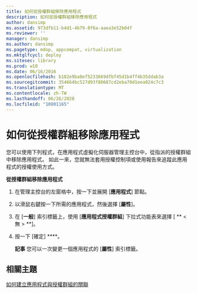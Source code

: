 ```yaml
---
title: 如何從授權群組移除應用程式
description: 如何從授權群組移除應用程式
author: dansimp
ms.assetid: 973dfb11-b4d1-4b79-8f6a-aaea3e52b04f
ms.reviewer: ''
manager: dansimp
ms.author: dansimp
ms.pagetype: mdop, appcompat, virtualization
ms.mktglfcycl: deploy
ms.sitesec: library
ms.prod: w10
ms.date: 06/16/2016
ms.openlocfilehash: b182e9ba8ef5233669dfbf45d1b4ff4b35ddab3a
ms.sourcegitcommit: 354664bc527d93f80687cd2eba70d1eea024c7c3
ms.translationtype: MT
ms.contentlocale: zh-TW
ms.lasthandoff: 06/26/2020
ms.locfileid: "10801165"
---
```

# 如何從授權群組移除應用程式


您可以使用下列程式，在應用程式虛擬化伺服器管理主控台中，從指派的授權群組中移除應用程式。 如此一來，您就無法套用授權控制項或使用報告來追蹤此應用程式的授權使用方式。

**從授權群組移除應用程式**

1.  在管理主控台的左窗格中，按一下並展開 [**應用程式**] 節點。

2.  以滑鼠右鍵按一下所需的應用程式，然後選擇 [**屬性**]。

3.  在 [**一般**] 索引標籤上，使用 [**應用程式授權群組**] 下拉式功能表來選擇 [ ** &lt; 無 &gt; **]。

4.  按一下 \[確定\] ****。

    **記事** 您可以一次變更一個應用程式的 [**屬性**] 索引標籤。

     

## 相關主題


[如何建立應用程式與授權群組的關聯](how-to-associate-an-application-with-a-license-group.md)

 

 





